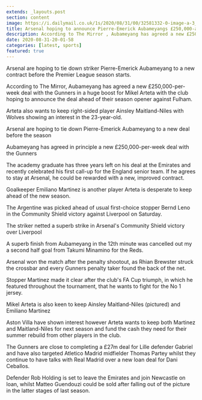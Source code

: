 ```yaml
---
extends: _layouts.post
section: content
image: https://i.dailymail.co.uk/1s/2020/08/31/00/32581332-0-image-a-3_1598829763104.jpg 
title: Arsenal hoping to announce Pierre-Emerick Aubameyangs £250,000-a-week deal before season 
description: According to The Mirror , Aubameyang has agreed a new £250,000-per-week deal with the Gunners in a huge boost for Mikel Arteta with the club hoping to announce the deal ahead of their season opener. 
date: 2020-08-31-20-01-58 
categories: [latest, sports] 
featured: true 
--- 
```

Arsenal are hoping to tie down striker Pierre-Emerick Aubameyang to a new contract before the Premier League season starts.

According to The Mirror, Aubameyang has agreed a new £250,000-per-week deal with the Gunners in a huge boost for Mikel Arteta with the club hoping to announce the deal ahead of their season opener against Fulham.

Arteta also wants to keep right-sided player Ainsley Maitland-Niles with Wolves showing an interest in the 23-year-old.

Arsenal are hoping to tie down Pierre-Emerick Aubameyang to a new deal before the season

Aubameyang has agreed in principle a new £250,000-per-week deal with the Gunners

The academy graduate has three years left on his deal at the Emirates and recently celebrated his first call-up for the England senior team. If he agrees to stay at Arsenal, he could be rewarded with a new, improved contract.

Goalkeeper Emiliano Martinez is another player Arteta is desperate to keep ahead of the new season. 

The Argentine was picked ahead of usual first-choice stopper Bernd Leno in the Community Shield victory against Liverpool on Saturday.

The striker netted a superb strike in Arsenal's Community Shield victory over Liverpool

A superb finish from Aubameyang in the 12th minute was cancelled out my a second half goal from Takumi Minamino for the Reds. 

Arsenal won the match after the penalty shootout, as Rhian Brewster struck the crossbar and every Gunners penalty taker found the back of the net. 

Stopper Martinez made it clear after the club's FA Cup triumph, in which he featured throughout the tournament, that he wants to fight for the No 1 jersey.

Mikel Arteta is also keen to keep Ainsley Maitland-Niles (pictured) and Emiliano Martinez

Aston Villa have shown interest however Arteta wants to keep both Martinez and Maitland-Niles for next season and fund the cash they need for their summer rebuild from other players in the club.

The Gunners are close to completing a £27m deal for Lille defender Gabriel and have also targeted Atletico Madrid midfielder Thomas Partey whilst they continue to have talks with Real Madrid over a new loan deal for Dani Ceballos.

Defender Rob Holding is set to leave the Emirates and join Newcastle on loan, whilst Matteo Guendouzi could be sold after falling out of the picture in the latter stages of last season.  

